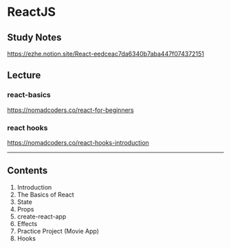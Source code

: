# ReactJS

## Study Notes

https://ezhe.notion.site/React-eedceac7da6340b7aba447f074372151

## Lecture

### react-basics

https://nomadcoders.co/react-for-beginners

### react hooks

https://nomadcoders.co/react-hooks-introduction

<hr/>

## Contents

1. Introduction
2. The Basics of React
3. State
4. Props
5. create-react-app
6. Effects
7. Practice Project (Movie App)
8. Hooks
